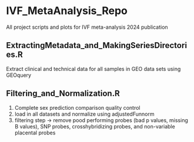 # IVF_MetaAnalysis_Repo
 All project scripts and plots for IVF meta-analysis 2024 publication

## ExtractingMetadata_and_MakingSeriesDirectories.R 
Extract clinical and technical data for all samples in GEO data sets using GEOquery 

## Filtering_and_Normalization.R 
1. Complete sex prediction comparison quality control
2. load in all datasets and normalize using adjustedFunnorm
3. filtering step -> remove pood performing probes (bad p values, missing B values), SNP probes, crosshybridizing probes, and non-variable placental probes
